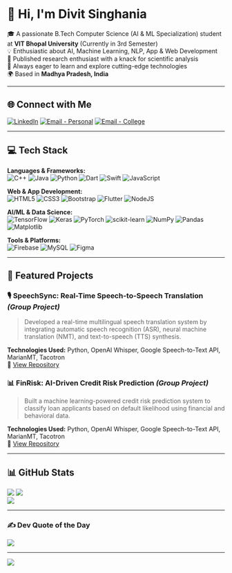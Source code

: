 # 👋 Hi, I'm Divit Singhania

🎓 A passionate B.Tech Computer Science (AI & ML Specialization) student at **VIT Bhopal University** (Currently in 3rd Semester)  
💡 Enthusiastic about AI, Machine Learning, NLP, App & Web Development  
📄 Published research enthusiast with a knack for scientific analysis  
🌱 Always eager to learn and explore cutting-edge technologies  
🌍 Based in **Madhya Pradesh, India**

---

## 🌐 Connect with Me

[![LinkedIn](https://img.shields.io/badge/LinkedIn-%230077B5.svg?style=for-the-badge&logo=linkedin&logoColor=white)](https://linkedin.com/in/divit-singhania-13401628a)
[![Email - Personal](https://img.shields.io/badge/Email-Personal-D14836?style=for-the-badge&logo=gmail&logoColor=white)](mailto:divitsinghania05@gmail.com)
[![Email - College](https://img.shields.io/badge/Email-College-D14836?style=for-the-badge&logo=gmail&logoColor=white)](mailto:divit.23bai10721@vitbhopal.ac.in)

---

## 💻 Tech Stack

**Languages & Frameworks:**  
![C++](https://img.shields.io/badge/C++-%2300599C.svg?style=for-the-badge&logo=c%2B%2B&logoColor=white)
![Java](https://img.shields.io/badge/Java-%23ED8B00.svg?style=for-the-badge&logo=openjdk&logoColor=white)
![Python](https://img.shields.io/badge/Python-3670A0?style=for-the-badge&logo=python&logoColor=ffdd54)
![Dart](https://img.shields.io/badge/Dart-%230175C2.svg?style=for-the-badge&logo=dart&logoColor=white)
![Swift](https://img.shields.io/badge/Swift-F54A2A?style=for-the-badge&logo=swift&logoColor=white)
![JavaScript](https://img.shields.io/badge/JavaScript-%23323330.svg?style=for-the-badge&logo=javascript&logoColor=%23F7DF1E)

**Web & App Development:**  
![HTML5](https://img.shields.io/badge/HTML5-%23E34F26.svg?style=for-the-badge&logo=html5&logoColor=white)
![CSS3](https://img.shields.io/badge/CSS3-%231572B6.svg?style=for-the-badge&logo=css3&logoColor=white)
![Bootstrap](https://img.shields.io/badge/Bootstrap-%238511FA.svg?style=for-the-badge&logo=bootstrap&logoColor=white)
![Flutter](https://img.shields.io/badge/Flutter-%2302569B.svg?style=for-the-badge&logo=Flutter&logoColor=white)
![NodeJS](https://img.shields.io/badge/Node.js-6DA55F?style=for-the-badge&logo=node.js&logoColor=white)

**AI/ML & Data Science:**  
![TensorFlow](https://img.shields.io/badge/TensorFlow-%23FF6F00.svg?style=for-the-badge&logo=TensorFlow&logoColor=white)
![Keras](https://img.shields.io/badge/Keras-%23D00000.svg?style=for-the-badge&logo=Keras&logoColor=white)
![PyTorch](https://img.shields.io/badge/PyTorch-%23EE4C2C.svg?style=for-the-badge&logo=PyTorch&logoColor=white)
![scikit-learn](https://img.shields.io/badge/scikit--learn-%23F7931E.svg?style=for-the-badge&logo=scikit-learn&logoColor=white)
![NumPy](https://img.shields.io/badge/NumPy-%23013243.svg?style=for-the-badge&logo=numpy&logoColor=white)
![Pandas](https://img.shields.io/badge/Pandas-%23150458.svg?style=for-the-badge&logo=pandas&logoColor=white)
![Matplotlib](https://img.shields.io/badge/Matplotlib-%23ffffff.svg?style=for-the-badge&logo=Matplotlib&logoColor=black)

**Tools & Platforms:**  
![Firebase](https://img.shields.io/badge/Firebase-%23039BE5.svg?style=for-the-badge&logo=firebase)
![MySQL](https://img.shields.io/badge/MySQL-4479A1.svg?style=for-the-badge&logo=mysql&logoColor=white)
![Figma](https://img.shields.io/badge/Figma-%23F24E1E.svg?style=for-the-badge&logo=figma&logoColor=white)

---

## 📌 Featured Projects

### 🎙️ SpeechSync: Real-Time Speech-to-Speech Translation *(Group Project)*  
> Developed a real-time multilingual speech translation system by integrating automatic speech recognition (ASR), neural machine translation (NMT), and text-to-speech (TTS) synthesis.  

**Technologies Used:** Python, OpenAI Whisper, Google Speech-to-Text API, MarianMT, Tacotron  
🔗 [View Repository](https://github.com/DSinghania13/SpeechSync)


### 📊 FinRisk: AI-Driven Credit Risk Prediction *(Group Project)*  
> Built a machine learning-powered credit risk prediction system to classify loan applicants based on default likelihood using financial and behavioral data.

**Technologies Used:** Python, OpenAI Whisper, Google Speech-to-Text API, MarianMT, Tacotron  
🔗 [View Repository](https://github.com/DSinghania13/FinRisk)

---

## 📊 GitHub Stats

![](https://github-readme-stats.vercel.app/api?username=DSinghania13&theme=one_dark_pro&hide_border=false&include_all_commits=true&count_private=true)  ![](https://nirzak-streak-stats.vercel.app/?user=DSinghania13&theme=one_dark_pro&hide_border=false)  
![](https://github-readme-stats.vercel.app/api/top-langs/?username=DSinghania13&theme=one_dark_pro&hide_border=false&layout=compact)

---

### ✍️ Dev Quote of the Day

![](https://quotes-github-readme.vercel.app/api?type=vetical&theme=dark)

---

[![](https://visitcount.itsvg.in/api?id=DSinghania13&icon=0&color=0)](https://visitcount.itsvg.in)

<!-- Proudly created with GPRM ( https://gprm.itsvg.in ) -->
